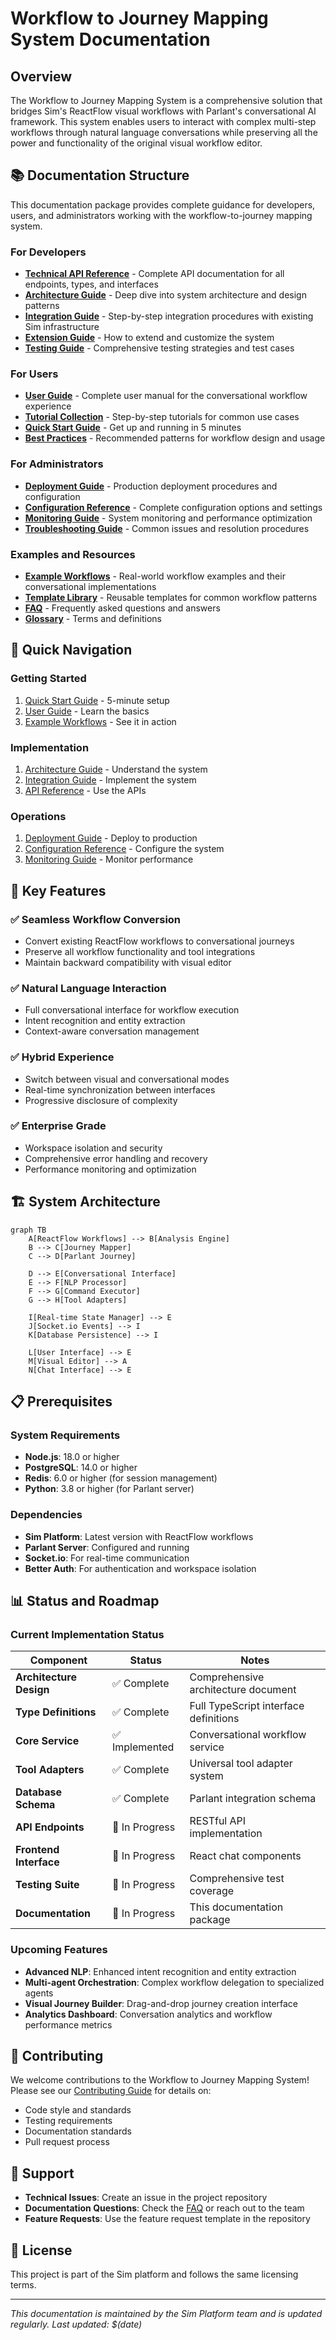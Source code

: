 # Workflow to Journey Mapping System Documentation

## Overview

The Workflow to Journey Mapping System is a comprehensive solution that bridges Sim's ReactFlow visual workflows with Parlant's conversational AI framework. This system enables users to interact with complex multi-step workflows through natural language conversations while preserving all the power and functionality of the original visual workflow editor.

## 📚 Documentation Structure

This documentation package provides complete guidance for developers, users, and administrators working with the workflow-to-journey mapping system.

### For Developers

- **[Technical API Reference](./api-reference.md)** - Complete API documentation for all endpoints, types, and interfaces
- **[Architecture Guide](./architecture-guide.md)** - Deep dive into system architecture and design patterns
- **[Integration Guide](./integration-guide.md)** - Step-by-step integration procedures with existing Sim infrastructure
- **[Extension Guide](./extension-guide.md)** - How to extend and customize the system
- **[Testing Guide](./testing-guide.md)** - Comprehensive testing strategies and test cases

### For Users

- **[User Guide](./user-guide.md)** - Complete user manual for the conversational workflow experience
- **[Tutorial Collection](./tutorials/)** - Step-by-step tutorials for common use cases
- **[Quick Start Guide](./quick-start.md)** - Get up and running in 5 minutes
- **[Best Practices](./best-practices.md)** - Recommended patterns for workflow design and usage

### For Administrators

- **[Deployment Guide](./deployment-guide.md)** - Production deployment procedures and configuration
- **[Configuration Reference](./configuration-reference.md)** - Complete configuration options and settings
- **[Monitoring Guide](./monitoring-guide.md)** - System monitoring and performance optimization
- **[Troubleshooting Guide](./troubleshooting-guide.md)** - Common issues and resolution procedures

### Examples and Resources

- **[Example Workflows](./examples/)** - Real-world workflow examples and their conversational implementations
- **[Template Library](./templates/)** - Reusable templates for common workflow patterns
- **[FAQ](./faq.md)** - Frequently asked questions and answers
- **[Glossary](./glossary.md)** - Terms and definitions

## 🚀 Quick Navigation

### Getting Started
1. [Quick Start Guide](./quick-start.md) - 5-minute setup
2. [User Guide](./user-guide.md) - Learn the basics
3. [Example Workflows](./examples/) - See it in action

### Implementation
1. [Architecture Guide](./architecture-guide.md) - Understand the system
2. [Integration Guide](./integration-guide.md) - Implement the system
3. [API Reference](./api-reference.md) - Use the APIs

### Operations
1. [Deployment Guide](./deployment-guide.md) - Deploy to production
2. [Configuration Reference](./configuration-reference.md) - Configure the system
3. [Monitoring Guide](./monitoring-guide.md) - Monitor performance

## 🎯 Key Features

### ✅ **Seamless Workflow Conversion**
- Convert existing ReactFlow workflows to conversational journeys
- Preserve all workflow functionality and tool integrations
- Maintain backward compatibility with visual editor

### ✅ **Natural Language Interaction**
- Full conversational interface for workflow execution
- Intent recognition and entity extraction
- Context-aware conversation management

### ✅ **Hybrid Experience**
- Switch between visual and conversational modes
- Real-time synchronization between interfaces
- Progressive disclosure of complexity

### ✅ **Enterprise Grade**
- Workspace isolation and security
- Comprehensive error handling and recovery
- Performance monitoring and optimization

## 🏗️ System Architecture

```mermaid
graph TB
    A[ReactFlow Workflows] --> B[Analysis Engine]
    B --> C[Journey Mapper]
    C --> D[Parlant Journey]

    D --> E[Conversational Interface]
    E --> F[NLP Processor]
    F --> G[Command Executor]
    G --> H[Tool Adapters]

    I[Real-time State Manager] --> E
    J[Socket.io Events] --> I
    K[Database Persistence] --> I

    L[User Interface] --> E
    M[Visual Editor] --> A
    N[Chat Interface] --> E
```

## 📋 Prerequisites

### System Requirements
- **Node.js**: 18.0 or higher
- **PostgreSQL**: 14.0 or higher
- **Redis**: 6.0 or higher (for session management)
- **Python**: 3.8 or higher (for Parlant server)

### Dependencies
- **Sim Platform**: Latest version with ReactFlow workflows
- **Parlant Server**: Configured and running
- **Socket.io**: For real-time communication
- **Better Auth**: For authentication and workspace isolation

## 📊 Status and Roadmap

### Current Implementation Status

| Component | Status | Notes |
|-----------|---------|-------|
| **Architecture Design** | ✅ Complete | Comprehensive architecture document |
| **Type Definitions** | ✅ Complete | Full TypeScript interface definitions |
| **Core Service** | ✅ Implemented | Conversational workflow service |
| **Tool Adapters** | ✅ Complete | Universal tool adapter system |
| **Database Schema** | ✅ Complete | Parlant integration schema |
| **API Endpoints** | 🚧 In Progress | RESTful API implementation |
| **Frontend Interface** | 🚧 In Progress | React chat components |
| **Testing Suite** | 🚧 In Progress | Comprehensive test coverage |
| **Documentation** | 🚧 In Progress | This documentation package |

### Upcoming Features

- **Advanced NLP**: Enhanced intent recognition and entity extraction
- **Multi-agent Orchestration**: Complex workflow delegation to specialized agents
- **Visual Journey Builder**: Drag-and-drop journey creation interface
- **Analytics Dashboard**: Conversation analytics and workflow performance metrics

## 🤝 Contributing

We welcome contributions to the Workflow to Journey Mapping System! Please see our [Contributing Guide](./contributing.md) for details on:

- Code style and standards
- Testing requirements
- Documentation standards
- Pull request process

## 📧 Support

- **Technical Issues**: Create an issue in the project repository
- **Documentation Questions**: Check the [FAQ](./faq.md) or reach out to the team
- **Feature Requests**: Use the feature request template in the repository

## 📄 License

This project is part of the Sim platform and follows the same licensing terms.

---

*This documentation is maintained by the Sim Platform team and is updated regularly. Last updated: $(date)*
